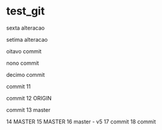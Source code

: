 # test_git

sexta alteracao

setima alteracao 

oitavo commit 

nono commit

decimo commit 

commit 11

commit 12 ORIGIN 

commit 13 master 

14 MASTER
15 MASTER 
16 master - v5 
17 commit 
18 commit